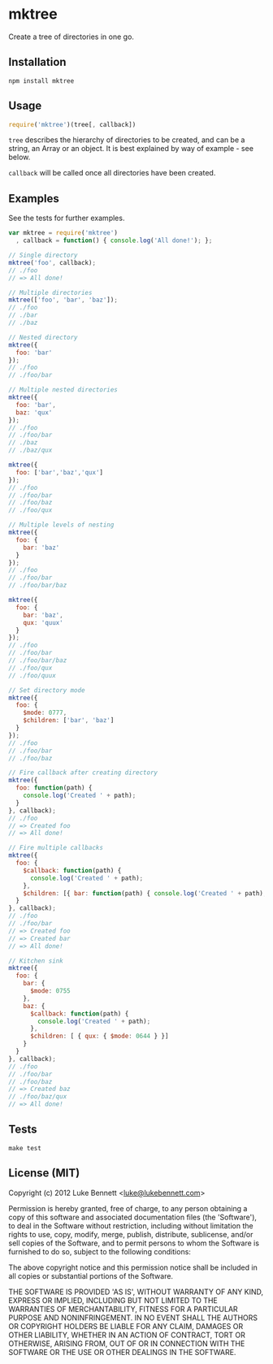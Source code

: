 # mktree

Create a tree of directories in one go.

## Installation

`npm install mktree`

## Usage

```js
require('mktree')(tree[, callback])
```

`tree` describes the hierarchy of directories to be created, and can be a string, an Array or an object. It is best explained by way of example - see below.

`callback` will be called once all directories have been created.

## Examples

See the tests for further examples.

```js
var mktree = require('mktree')
  , callback = function() { console.log('All done!'); };

// Single directory
mktree('foo', callback);
// ./foo
// => All done!

// Multiple directories
mktree(['foo', 'bar', 'baz']);
// ./foo
// ./bar
// ./baz

// Nested directory
mktree({
  foo: 'bar'
});
// ./foo
// ./foo/bar

// Multiple nested directories
mktree({
  foo: 'bar',
  baz: 'qux'
});
// ./foo
// ./foo/bar
// ./baz
// ./baz/qux

mktree({
  foo: ['bar','baz','qux']
});
// ./foo
// ./foo/bar
// ./foo/baz
// ./foo/qux

// Multiple levels of nesting
mktree({
  foo: {
    bar: 'baz'
  }
});
// ./foo
// ./foo/bar
// ./foo/bar/baz

mktree({
  foo: {
    bar: 'baz',
    qux: 'quux'
  }
});
// ./foo
// ./foo/bar
// ./foo/bar/baz
// ./foo/qux
// ./foo/quux

// Set directory mode
mktree({
  foo: {
    $mode: 0777,
    $children: ['bar', 'baz']
  }
});
// ./foo
// ./foo/bar
// ./foo/baz

// Fire callback after creating directory
mktree({
  foo: function(path) {
    console.log('Created ' + path);
  }
}, callback);
// ./foo
// => Created foo
// => All done!

// Fire multiple callbacks
mktree({
  foo: {
    $callback: function(path) {
      console.log('Created ' + path);
    },
    $children: [{ bar: function(path) { console.log('Created ' + path); } }]
  }
}, callback);
// ./foo
// ./foo/bar
// => Created foo
// => Created bar
// => All done!

// Kitchen sink
mktree({
  foo: {
    bar: {
      $mode: 0755
    },
    baz: {
      $callback: function(path) {
        console.log('Created ' + path);
      },
      $children: [ { qux: { $mode: 0644 } }]
    }
  }
}, callback);
// ./foo
// ./foo/bar
// ./foo/baz
// => Created baz
// ./foo/baz/qux
// => All done!
```

## Tests

`make test`

## License (MIT)

Copyright (c) 2012 Luke Bennett &lt;luke@lukebennett.com&gt;

Permission is hereby granted, free of charge, to any person obtaining 
a copy of this software and associated documentation files (the 
'Software'), to deal in the Software without restriction, including 
without limitation the rights to use, copy, modify, merge, publish, 
distribute, sublicense, and/or sell copies of the Software, and to 
permit persons to whom the Software is furnished to do so, subject to 
the following conditions:

The above copyright notice and this permission notice shall be 
included in all copies or substantial portions of the Software.

THE SOFTWARE IS PROVIDED 'AS IS', WITHOUT WARRANTY OF ANY KIND, 
EXPRESS OR IMPLIED, INCLUDING BUT NOT LIMITED TO THE WARRANTIES OF 
MERCHANTABILITY, FITNESS FOR A PARTICULAR PURPOSE AND NONINFRINGEMENT. 
IN NO EVENT SHALL THE AUTHORS OR COPYRIGHT HOLDERS BE LIABLE FOR ANY 
CLAIM, DAMAGES OR OTHER LIABILITY, WHETHER IN AN ACTION OF CONTRACT, 
TORT OR OTHERWISE, ARISING FROM, OUT OF OR IN CONNECTION WITH THE 
SOFTWARE OR THE USE OR OTHER DEALINGS IN THE SOFTWARE.
